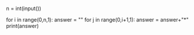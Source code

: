 n = int(input())

for i in range(0,n,1):
    answer = ""
    for j in range(0,i+1,1):
        answer = answer+"*"
    print(answer)